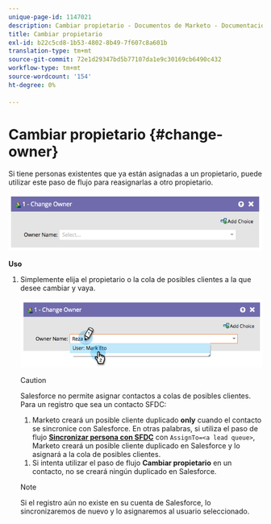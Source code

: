 ```yaml
---
unique-page-id: 1147021
description: Cambiar propietario - Documentos de Marketo - Documentación del producto
title: Cambiar propietario
exl-id: b22c5cd8-1b53-4802-8b49-7f607c8a601b
translation-type: tm+mt
source-git-commit: 72e1d29347bd5b77107da1e9c30169cb6490c432
workflow-type: tm+mt
source-wordcount: '154'
ht-degree: 0%

---
```


# Cambiar propietario {#change-owner}

Si tiene personas existentes que ya están asignadas a un propietario, puede utilizar este paso de flujo para reasignarlas a otro propietario.

![](assets/image2014-9-22-15-3a1-3a3.png)

**Uso**

1. Simplemente elija el propietario o la cola de posibles clientes a la que desee cambiar y vaya.

   ![](assets/image2014-9-22-15-3a1-3a6.png)

   >[!CAUTION]
   >
   >Salesforce no permite asignar contactos a colas de posibles clientes. Para un registro que sea un contacto SFDC:
   >
   >1. Marketo creará un posible cliente duplicado **only** cuando el contacto se sincronice con Salesforce. En otras palabras, si utiliza el paso de flujo **[Sincronizar persona con SFDC](/help/marketo/product-docs/core-marketo-concepts/smart-campaigns/salesforce-flow-actions/sync-person-to-sfdc.md)** con `AssignTo=<a lead queue>`, Marketo creará un posible cliente duplicado en Salesforce y lo asignará a la cola de posibles clientes.
      >
      >
   1. Si intenta utilizar el paso de flujo **Cambiar propietario** en un contacto, no se creará ningún duplicado en Salesforce.


   >[!NOTE]
   >
   >Si el registro aún no existe en su cuenta de Salesforce, lo sincronizaremos de nuevo y lo asignaremos al usuario seleccionado.
